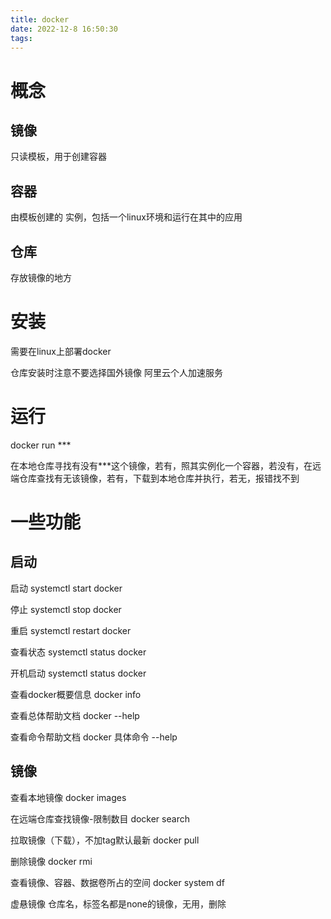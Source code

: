 ```yaml
---
title: docker
date: 2022-12-8 16:50:30
tags:
---
```


# 概念

## 镜像

只读模板，用于创建容器

## 容器

由模板创建的  实例，包括一个linux环境和运行在其中的应用     

## 仓库

存放镜像的地方

# 安装

 需要在linux上部署docker

仓库安装时注意不要选择国外镜像
阿里云个人加速服务 

# 运行  

docker run ***

在本地仓库寻找有没有***这个镜像，若有，照其实例化一个容器，若没有，在远端仓库查找有无该镜像，若有，下载到本地仓库并执行，若无，报错找不到

# 一些功能

## 启动

启动 systemctl start docker 

停止 systemctl stop docker

重启 systemctl restart docker

查看状态 systemctl status docker

开机启动 systemctl status docker

查看docker概要信息 docker info

查看总体帮助文档 docker --help

查看命令帮助文档 docker 具体命令 --help

## 镜像

查看本地镜像 docker images

在远端仓库查找镜像-限制数目 docker search

拉取镜像（下载），不加tag默认最新 docker pull

删除镜像 docker rmi 

查看镜像、容器、数据卷所占的空间 docker system df

虚悬镜像 仓库名，标签名都是none的镜像，无用，删除 